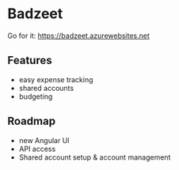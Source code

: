# Badzeet
Go for it: https://badzeet.azurewebsites.net

## Features
- easy expense tracking
- shared accounts
- budgeting

## Roadmap
- new Angular UI
- API access
- Shared account setup & account management